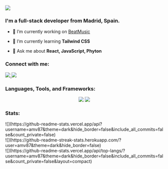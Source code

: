 <h1 align="left">
    <img src="https://readme-typing-svg.herokuapp.com/?font=OpenSans&size=35&left=true&vCenter=true&width=500&height=70&duration=4000&lines=Hello+there!+👋;+I'm+Álvaro+M.Villar.;" />
</h1>
<h3 align="left">I'm a full-stack developer from Madrid, Spain.</h3>

- 🔭 I’m currently working on [BeatMusic](https://github.com/amv87/BeatMusic_pt49_FP)

- 🌱 I’m currently learning **Tailwind CSS**

- 💬 Ask me about **React, JavaScript, Phyton**

<h3 align="left">Connect with me:</h3>
  <a href="mailto:alvaromvillar@outlook.com">
    <img src="https://img.shields.io/badge/Mail-F06B66?logo=mailgun&logoColor=fff&style=for-the-badge" />
  </a>
  <a href="https://linkedin.com/in/álvaromvillar-developer" target="_blank">
    <img src="https://img.shields.io/badge/LinkedIn-0077B5?style=for-the-badge&logo=linkedin&logoColor=white" target="_blank" />
  </a>
</p>

<h3 align="left">Languages, Tools, and Frameworks:</h3>
<div align="center">
    <img src="https://skillicons.dev/icons?i=react,bootstrap,vscode,github,figma,photoshop,ai,tailwind,git" />
    <img src="https://skillicons.dev/icons?i=anaconda,nodejs,npm,html,css,postgres,python,javascript,jest,mysql,flask" /><br>
</div>

<h3 align="left">Stats:</h3>
![](https://github-readme-stats.vercel.app/api?username=amv87&theme=dark&hide_border=false&include_all_commits=false&count_private=false)<br/>
![](https://github-readme-streak-stats.herokuapp.com/?user=amv87&theme=dark&hide_border=false)<br/>
![](https://github-readme-stats.vercel.app/api/top-langs/?username=amv87&theme=dark&hide_border=false&include_all_commits=false&count_private=false&layout=compact)
